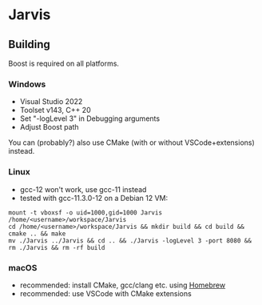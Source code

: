 # Jarvis

## Building

Boost is required on all platforms.

### Windows

- Visual Studio 2022
- Toolset v143,  C++ 20
- Set "-logLevel 3" in Debugging arguments
- Adjust Boost path

You can (probably?) also use CMake (with or without VSCode+extensions) instead.

### Linux

- gcc-12 won't work, use gcc-11 instead
- tested with gcc-11.3.0-12 on a Debian 12 VM:

```
mount -t vboxsf -o uid=1000,gid=1000 Jarvis /home/<username>/workspace/Jarvis 
cd /home/<username>/workspace/Jarvis && mkdir build && cd build && cmake .. && make 
mv ./Jarvis ../Jarvis && cd .. && ./Jarvis -logLevel 3 -port 8080 && rm ./Jarvis && rm -rf build
```

### macOS

- recommended: install CMake, gcc/clang etc. using [Homebrew](https://brew.sh)
- recommended: use VSCode with CMake extensions